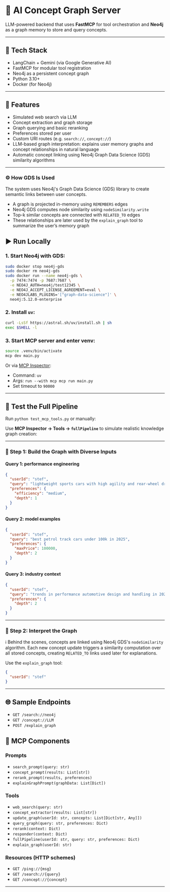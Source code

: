 # 🧠 AI Concept Graph Server

LLM-powered backend that uses **FastMCP** for tool orchestration and **Neo4j** as a graph memory to store and query concepts.

---

## 🔧 Tech Stack

* LangChain + Gemini (via Google Generative AI)
* FastMCP for modular tool registration
* Neo4j as a persistent concept graph
* Python 3.10+
* Docker (for Neo4j)

---

## 🚀 Features

* Simulated web search via LLM
* Concept extraction and graph storage
* Graph querying and basic reranking
* Preferences stored per user
* Custom URI routes (e.g. `search://`, `concept://`)
* LLM-based graph interpretation: explains user memory graphs and concept relationships in natural language
* Automatic concept linking using Neo4j Graph Data Science (GDS) similarity algorithms

---

### ⚙️ How GDS Is Used

The system uses Neo4j's Graph Data Science (GDS) library to create semantic links between user concepts.

- A graph is projected in-memory using `REMEMBERS` edges
- Neo4j GDS computes node similarity using `nodeSimilarity.write`
- Top-k similar concepts are connected with `RELATED_TO` edges
- These relationships are later used by the `explain_graph` tool to summarize the user’s memory graph

## ▶️ Run Locally

### 1. Start Neo4j with GDS:

```bash
sudo docker stop neo4j-gds
sudo docker rm neo4j-gds
sudo docker run --name neo4j-gds \
  -p 7474:7474 -p 7687:7687 \
  -e NEO4J_AUTH=neo4j/test12345 \
  -e NEO4J_ACCEPT_LICENSE_AGREEMENT=eval \
  -e NEO4JLABS_PLUGINS='["graph-data-science"]' \
  neo4j:5.12.0-enterprise
```

### 2. Install `uv`:

```bash
curl -LsSf https://astral.sh/uv/install.sh | sh
exec $SHELL -l
```

### 3. Start MCP server and enter venv:

```bash
source .venv/bin/activate
mcp dev main.py
```

Or via [MCP Inspector](http://127.0.0.1:6280):

* Command: `uv`
* Args: `run --with mcp mcp run main.py`
* Set timeout to `90000`

---

## 🧪 Test the Full Pipeline

Run ```python test_mcp_tools.py``` or manually:

Use **MCP Inspector → Tools → `fullPipeline`** to simulate realistic knowledge graph creation:

---

### 🔁 Step 1: Build the Graph with Diverse Inputs

#### Query 1: performance engineering

```json
{
  "userId": "stef",
  "query": "lightweight sports cars with high agility and rear-wheel drive",
  "preferences": {
    "efficiency": "medium",
    "depth": 1
  }
}
```

#### Query 2: model examples

```json
{
  "userId": "stef",
  "query": "best petrol track cars under 100k in 2025",
  "preferences": {
    "maxPrice": 100000,
    "depth": 2
  }
}
```

#### Query 3: industry context

```json
{
  "userId": "stef",
  "query": "trends in performance automotive design and handling in 2025",
  "preferences": {
    "depth": 2
  }
}
```

---

### 📖 Step 2: Interpret the Graph
ℹ️ Behind the scenes, concepts are linked using Neo4j GDS's `nodeSimilarity` algorithm. 
Each new concept update triggers a similarity computation over all stored concepts, creating `RELATED_TO` links used later for explanations.

Use the `explain_graph` tool:

```json
{
  "userId": "stef"
}
```

---

## 🌐 Sample Endpoints

* `GET /search://neo4j`
* `GET /concept://LLM`
* `POST /explain_graph`  

## 🔧 MCP Components

### Prompts
- `search_prompt(query: str)`
- `concept_prompt(results: List[str])`
- `rerank_prompt(results, preferences)`
- `explainGraphPrompt(graphData: List[Dict])`

### Tools
- `web_search(query: str)`
- `concept_extractor(results: List[str])`
- `update_graph(userId: str, concepts: List[Dict[str, Any]])`
- `query_graph(query: str, preferences: Dict)`
- `rerank(context: Dict)`
- `responder(context: Dict)`
- `fullPipeline(userId: str, query: str, preferences: Dict)`
- `explain_graph(userId: str)`

### Resources (HTTP schemes)
- `GET /ping://{msg}`
- `GET /search://{query}`
- `GET /concept://{concept}`

---